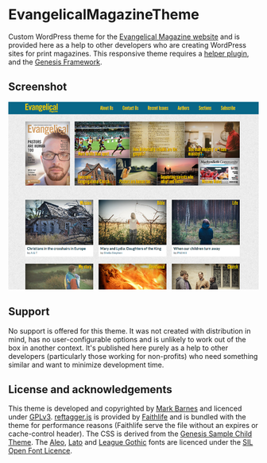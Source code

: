 # EvangelicalMagazineTheme
Custom WordPress theme for the [Evangelical Magazine website](https://www.evangelicalmagazine.com/) and is provided here as a help to other developers who are creating WordPress sites for print magazines. This responsive theme requires a [helper plugin](https://github.com/markbarnes/EvangelicalMagazinePlugin), and the [Genesis Framework](http://my.studiopress.com/themes/genesis/).

## Screenshot
![Screenshot](https://github.com/markbarnes/EvangelicalMagazineTheme/blob/master/screenshot.png)

## Support
No support is offered for this theme. It was not created with distribution in mind, has no user-configurable options and is unlikely to work out of the box in another context. It's published here purely as a help to other developers (particularly those working for non-profits) who need something similar and want to minimize development time.

## License and acknowledgements
This theme is developed and copyrighted by [Mark Barnes](https://www.markbarnes.net) and licenced under [GPLv3](http://www.gnu.org/licenses/gpl.html).
[reftagger.js](https://github.com/markbarnes/EvangelicalMagazineTheme/blob/master/js/reftagger.js) is provided by [Faithlife](https://reftagger.com/) and is bundled with the theme for performance reasons (Faithlife serve the file without an expires or cache-control header).
The CSS is derived from the [Genesis Sample Child Theme](http://www.studiopress.com/free-themes/sample/).
The [Aleo](https://www.fontsquirrel.com/fonts/aleo), [Lato](https://www.fontsquirrel.com/fonts/lato) and [League Gothic](https://www.fontsquirrel.com/fonts/League-Gothic) fonts are licenced under the [SIL Open Font Licence](http://scripts.sil.org/OFL).
 